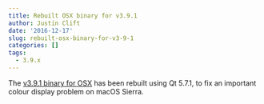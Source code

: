 ```yaml
---
title: Rebuilt OSX binary for v3.9.1
author: Justin Clift
date: '2016-12-17'
slug: rebuilt-osx-binary-for-v3-9-1
categories: []
tags:
  - 3.9.x
---
```

The [v3.9.1 binary for OSX](https://github.com/sqlitebrowser/sqlitebrowser/releases/download/v3.9.1/DB.Browser.for.SQLite-3.9.1v2.dmg) has been rebuilt using Qt 5.7.1, to fix an important colour display problem on macOS Sierra.